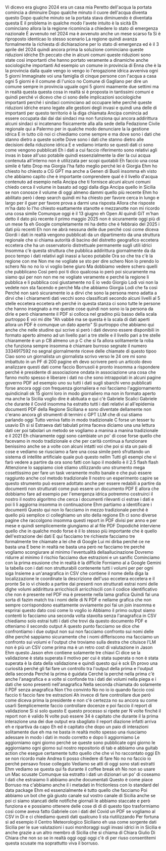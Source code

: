 Vi dicevo era giugno 2024 era un casa mia Peretto dell'acqua la portata comincia a diminuire Dopo qualche minuto il cuore dell'acqua diventa questo Dopo qualche minuto se la portata stava diminuendo è diventata questa E il problema in qualche modo l'avete intuito è la sicità Eh cominciano allora la la regione ricomincia a chiedere lo stato di emergenza nazionale È avvenuto nel 2024 ma è avvenuto anche un mese scarso fa Si è riproposto identicao lo stesso scenario La regione quindi avanza formalmente la richiesta di dichiarazione per lo stato di emergenza ed è il 3 aprile del 2024 quindi ancora prima la soluzione cominciano queste riduzioni idriche Eh peccato che in alcuni comuni queste riduzioni sono state così importanti che hanno portato veramente a dinamiche anche sociologiche importanti Ad esempio un comune in provincia di Enna che è la la provincia dalla quale vengo io vengo io l'erogazione idrica avveniva ogni 5 giorni Immaginate voi una famiglia di cinque persone con l'acqua a casa ogni 5 giorni è il comune di l'unico no Comune di Gagliano per dire un comune sempre in provincia uguale ogni 5 giorni maamente due settimi ma in realtà questa questa cosa in realtà si è proposta in tantissimi comuni e quindi perché vi dicevo che ci sono delle implicazioni sociologiche importanti perché i sindaci cominciano ad occupare lehe perché queste riduzioni idriche erano legate alle gestioni degli invasi e quindi una delle di importanti per questo territorio è la diga chiamata Ancipa comincia ad essere occupata dai dai dai sindaci ma non funziona qui ancora addirittura alcuni sindaci si incatenano fisicamente alla alla sede della Fedazione Civile regionale qui a Palermo per in qualche modo denunciare la la gestione idrica E in tutto ciò noi ci chiediamo come sempre e ma dove sono i dati che stanno dietro a queste scelte Dove sono i dati che stanno dietro alle decisioni della riduzione idrica E e vediamo intanto se questi dati ci sono come vengono pubblicati Eh i dati a cui faccio riferimento sono relativi agli invas in base all'uso potabile quindi essenzialmente la dier la cui acqua contenuta all'interno non è utilizzata per scopi quotabili Eh faccio una cosa simile è fatto Drop ma Giorgia l'ha fatto meglio perché lei è Giorgia Ehm ho chiesto ho chiesto a CG GPT ma anche a Genen di Buoli insomma eh visto che abbiamo capito che è importante comprendere qual è il livello d'acqua contenuto ad esempio nella Ancipa che ti fornisce alcuni alcuni comuni chiedo cerca il volume in basato ad oggi dalla diga Ancipa quello in Sicilia se non conosce il volume di oggi almeno dammi quello più recente Ehm ho abilitato però i deep search quindi mi ha chiesto per favore cerca in lungo e largo per il guer per favore prova a darmi una risposta Allora che risposte m'ha dato Io l'ho chiesto esattamente stanotte e mezzanotte non mi ricordo una cosa simile Comunque oggi è il 13 giugno eh Open AI quindi GiT m'han detto il dato più recente il primo maggio 2025 non è sicuramente oggi più di un mese fa eh Google completamente mi ha detto che è febbraio del 2025 i dati più recenti Eh non ne abrà nessuna delle due perché così come diceva Giordi i dati in realtà vengono pubblicati da un dipartimento da una struttura regionale che si chiama autorità di bacino del distretto geografico eccetera eccetera che ha un osservatorio distrettuale permanente sugli utili idrici Insomma c'è questa struttura che pubblica addirittura giornalmente da da poco tempo i dati relativi agli inassi a luceo potabile Ora so che tra c'è la regione con me Non me ne vogliate se sto per dire schero Non lo prendo lo schero No no no Io vi voglio bene giuro Ma dobbiamo vedere schero quelli che pubblicano Così però poi ti dico qualcosa io però poi sicuramente ma siamo qui per non non me ne vogliate veramente e perché la regione li pubblica e li pubblica così giustamente no E io vedo Giorgio Lodi voi non la vedete non sta facendo e perché Ma che abbiamo Giorgia Lodi che fa così Perché non sarò sicuramente io a dirvi che sono la persona meno adatta a dirvi che i chiaramenti dati vecchi sono classificati secondo alcuni livelli al 5 stelle eccetera eccetera eh perché in questa stanza ci sono tutte le persone che hanno insegnato a me queste cose quindi non sono io la persona da dirle e però chiaramente il PDF si colloca nel gradino più basso della scala purtroppo E voi mi dite "Ah vabbè ma se questa è la scala di dati aperti allora un PDF è comunque un dato aperto" Sì purtroppo che abbiamo qui anche che nelle studine qui scrive sì però i dati devono essere disponibili in formato aperto almeno ad un livello pari a tre stelle e il livello pari a tre stelle chiaramente è un p CB almeno un p C che si fa allora solitamente la roba che funziona sempre insomma è chiamare burroso segnate il numero 3334917592 no segnal giornalmente riceve delle chiamate di questo tipoo Ciao sono un giornalista un giornalista scrivo verso le 24 ore mi sono imbattuto in un PF di 200 pagine eh devo scrivere però un articolo devo analizzare questi dati come faccio Borrusoli è pronto insomma a rispondere perché è presidente di associazione ondata in associazione una cosa che fanno molto spesso è liberare i dati no che sono intrappolati in alcuni pagine governo PDF ad esempio uno su tutti i dati sugli sbarchi veno pubblicati forse ancora oggi con frequenza giornaliera e noi facciamo l'aggiornamento quindicinali ok 15 giorni loro in modo giornaliero ma non in formato aperto ma anche la Sicilia voglio dire è abituata e qui c'è Gabriele Scalici Gabriele che durante il Covid insomma ha estratto tutti i dati relativi al all'epidemia documenti PDF della Regione Siciliana e sono diventate dellamente non c'erano ancora gli strumenti di termini c GPT LLM che di cui stiamo parlando oggi Tutto veniva fatto in modo tradizionale C forse un tesser tu usavio Eh sì sì Estraeva dati tabulati prima faceva diciamo una una lettura dati cer poi tabolari un metodo se vogliamo a manina a manina tradizionale e il 2021 Eh chiaramente oggi sono cambiate un po' di cose forse quello che facevamo in modo tradizionale e che per carità continua a funzionare benissimo anche se a volte con alcuni intatti voi che poi si sta un paio di cose e vediamo se riusciamo a fare una cosa simile però sfruttando un sistema di intellite artificiale quale può questo nellm Tutti gli esempi che vi farò vedere a partire da ora sono fatti con lupo il modello è il 2.5 flash flash Attenzione lo sappiamo cioè stiamo utilizzando uno strumento mega cosettissimo per fare un task veramente molto banale e che può essere raggiunto anche col metodo tradizionale Il nostro un esperimento capire se questo strumento può essere adottato anche per essere redabili a partire da documenti non strutturati come può essere un documento PDF E allora che dobbiamo fare ad esempio per l'emergenza idrica potremmo costruirci il nostro il nostro algoritmo che cerca i documenti rilevanti ci estrae i dati e poi li li aggiorna insomma in continuazione Ehm partiamo a identificare i documenti Questo qui non lo facciamo in mezzo tradizionale perché è quello più semplice ci colleghiamo un sito della regione Eh ci sono diverse pagine che raccolgono insomma questi report in PDF divisi per anno e per mese e quindi semplicemente giungiamo al al file PDF Dopodiché interviene quello che in qualche modo forse è il lo stesso più importante che è quello dell'estrazione dei dati E qui facciamo tre richieste facciamo tre formalmente tre chiamate a lei che di Google Lui mi dirba perché ce ne basta una E bene in realtà ne basta una però ne facciamo tre perché vogliamo scongiurare al minimo l'eventualità dellaallucinazione Dovremo ridurre al minimo il rischio facciamo due estrazioni e un sanific Cominciamo con la prima esusione che in realtà è la difficile Forniamo al a Google Gemini la tabella con i dati non strutturabili contenente tutti i volumi per per ogni siga Insieme a un'anagrafica in CSV che contiene il nome della diga la localizzazione le coordinate la descrizione dell'uso eccetera eccetera e il pronte Se io vi chiedo a partire dai presenti non strutturati estrai nomi delle dighe volumi addirittura arricchiscili arricchiscili con il codice identificativo che non è presente nel PDF ma è presente nella lama grafica Quindi fai una sorta di fazim match tra i nomi delle di N PDF e nellame grafica che non sempre corrispondono esattamente ovviamente poi fai un join insomma e esprirai questo dato così come lo voglio io Abbiamo il primo output siamo contenti lo facciamo una seconda volta stavolta senza l'anagrafica in CSV chiediamo solo estrai tutti i dati che trovi da questo documento PDF e otteniamo il secondo output A questo punto facciamo se dice che confrontiamo i due output non sui non facciamo confronto sui nomi delle dihe perché sappiamo sicuramente che i nomi differiscono ma facciamo un confronto sui volumi e l'output che troviamo sulla destra che cituisce l'LM non è più un CSV come prima ma è un retro cost di valutazione in Jason Ehm questo Jason ehm contiene solamente tre chiavi Ci dice se la validazione è stata superata il motivo per cui è stata superata o non è stata superata è la data della validazione e quindi questo qui è sck Eh provo una curiosità perché gli fai fare un controllo tra l'output della prima e l'output della seconda Perché la prima è guidata Cerché la perché nella prima c'è anche l'anagrafica e a volte si confonde tra i dati dei volumi nella piega e i dati che sono presenti nell'anagrafica Nella seconda chiamata do solamente il PDF senza anagrafica Non t'ho convinto No no io io quando faccio così faccio ti faccio fare tre estrazioni Ah invece di fare controllare due però come diceva prima la presidente e non c'è certezza no su ancora su come usarli Semplicemente faccio controllare docenze e poi faccio il report di validazione Sì sì solo questo E questo processo si ripete per N volte finché il report non è valido N volte può essere 34 è capitato che durante il la prima interazione una dei due output era sbagliato il report diazione infatti arriva eh e ripartiva da capo Eh ed è capitato che dopo un paio di interazioni solitamente due eh ma ne basta in realtà molto spesso una riusciamo adessare in modo i dati in modo corretto e dopo li aggiorniamo Le aggiorniamo ogni giorno perché se queste sono pubblicate ogni giorno le aggiorniamo ogni giorno sul nostro repositorio di tab e abbiamo una guitab action che esegue certamente tutto quello che che vi ho raccontato oggi Eh se non ricordo male Andrea ti posso chiedere di fare No no no faccio io perché pensavo fosse collegato Vediamo se atti di oggi sono stati estratti Ehm vediamo se questa qui fa durante il coffee break eh No non so usare un Mac scusate Comunque sia estratto i dati un dizionari un po' di coseamo I dati che estraiamo li abbiamo anche documentati Questo è come piace Borruso ma c'abbiamo anche il i metadati in frictionless con lo standard del data package Ehm ed essenzialmente è tutto quello che facciamo Poi abbiamo un bot che già giusto canale sul vostro canale di Sicilia anche se poi ci siamo stancati delle notifiche giornali le abbiamo staccate e però funziona e e possiamo ottenere delle cose di di di questo tipo trasformiamo così come aveva fatto Gabriele con i dati del Covid un PDF se vogliamo al CSV in Di e ci chiediamo questi dati qualcuno li sta riutilizzando Per fortuna sì ad esempio il Centro Meteorologico Siciliano eh usa come sorgente dati Sicilia per le sue valutazioni i suoi monitoraggi sugli invasi idrici in in Sicilia e anche grazie a un altro membro di Sicilia che si chiama di Chiara Giulio Di Chiara che non so se in realtà oggi oggi oggi c'è di per riuso consentitemi questa scusate ma soprattutto viva il borruso.